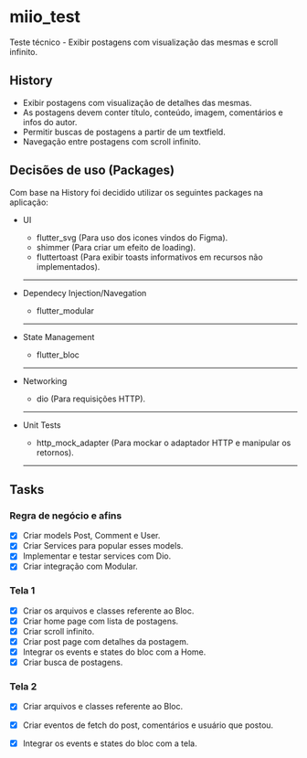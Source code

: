 # miio_test

Teste técnico - Exibir postagens com visualização das mesmas e scroll infinito.

## History

- Exibir postagens com visualização de detalhes das mesmas.
- As postagens devem conter título, conteúdo, imagem, comentários e infos do autor.
- Permitir buscas de postagens a partir de um textfield.
- Navegação entre postagens com scroll infinito.

## Decisões de uso (Packages)

Com base na History foi decidido utilizar os seguintes packages na aplicação:
    
 - UI
    - flutter_svg (Para uso dos icones vindos do Figma).
    - shimmer (Para criar um efeito de loading).
    - fluttertoast (Para exibir toasts informativos em recursos não implementados).
   ---

 - Dependecy Injection/Navegation
    - flutter_modular
   ---
 - State Management
    - flutter_bloc
   ---
 - Networking
    - dio (Para requisições HTTP).
   ---
 - Unit Tests   
    - http_mock_adapter (Para mockar o adaptador HTTP e manipular os retornos).
   --- 


## Tasks 

### Regra de negócio e afins

- [x] Criar models Post, Comment e User.
- [x] Criar Services para popular esses models.
- [x] Implementar e testar services com Dio.
- [x] Criar integração com Modular.

### Tela 1

- [x] Criar os arquivos e classes referente ao Bloc.
- [x] Criar home page com lista de postagens.
- [x] Criar scroll infinito.
- [x] Criar post page com detalhes da postagem.
- [x] Integrar os events e states do bloc com a Home.
- [x] Criar busca de postagens.

### Tela 2

- [x] Criar arquivos e classes referente ao Bloc.
- [x] Criar eventos de fetch do post, comentários e usuário que postou.
- [x] Integrar os events e states do bloc com a tela.


